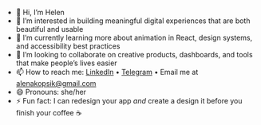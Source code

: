 - 👋 Hi, I’m Helen
- 👀 I’m interested in building meaningful digital experiences that are both beautiful and usable  
- 🌱 I’m currently learning more about animation in React, design systems, and accessibility best practices  
- 💞️ I’m looking to collaborate on creative products, dashboards, and tools that make people’s lives easier  
- 📫 How to reach me: [LinkedIn](https://www.linkedin.com/in/alena-koptsik-14b757224/) • [Telegram](@Helenakoptik) • Email me at alenakopsik@gmail.com  
- 😄 Pronouns: she/her  
- ⚡ Fun fact: I can redesign your app *and* create a design it before you finish your coffee ☕  
